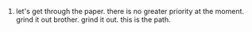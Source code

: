1. let's get through the paper. there is no greater priority at the moment. grind it out brother. grind it out. this is the path.